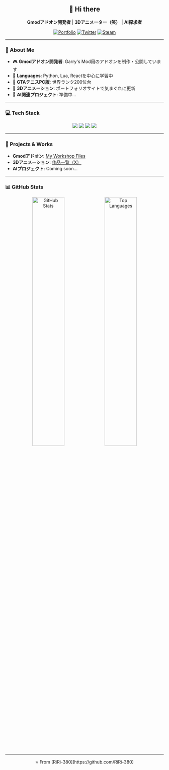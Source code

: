 <div align="center">

## 👋 Hi there

**Gmodアドオン開発者** | **3Dアニメーター（笑）** | **AI探求者**

[![Portfolio](https://img.shields.io/badge/Portfolio-000000?style=flat-square&logo=About.me&logoColor=white)](https://riri38o.com)
[![Twitter](https://img.shields.io/badge/X-1DA1F2?style=flat-square&logo=twitter&logoColor=white)](https://x.com/RiRi_Myao51)
[![Steam](https://img.shields.io/badge/Steam-000000?style=flat-square&logo=steam&logoColor=white)](https://steamcommunity.com/id/RiRi-380/)

</div>

---

### 📜 About Me

- 🎮 **Gmodアドオン開発者**: Garry's Mod用のアドオンを制作・公開しています  
- 🐍 **Languages**: Python, Lua, Reactを中心に学習中  
- 🎾 **GTAテニスPC版**: 世界ランク200位台  
- 🎨 **3Dアニメーション**: ポートフォリオサイトで気まぐれに更新  
- 🤖 **AI関連プロジェクト**: 準備中...  

---

### 💻 Tech Stack

<div align="center">
  <img src="https://img.shields.io/badge/Python-3776AB?style=for-the-badge&logo=python&logoColor=white" />
  <img src="https://img.shields.io/badge/Lua-2C2D72?style=for-the-badge&logo=lua&logoColor=white" />
  <img src="https://img.shields.io/badge/React-61DAFB?style=for-the-badge&logo=react&logoColor=black" />
  <img src="https://img.shields.io/badge/Next.js-000000?style=for-the-badge&logo=next.js&logoColor=white" />
</div>

---

### 🎨 Projects & Works

- **Gmodアドオン**: [My Workshop Files](https://steamcommunity.com/id/RiRi-380/myworkshopfiles/?appid=4000)  
- **3Dアニメーション**: [作品一覧（X）](https://x.com/RiRi_Myao51)  
- **AIプロジェクト**: Coming soon...

---

### 📊 GitHub Stats

<div align="center">
  <img src="https://github-readme-stats.vercel.app/api?username=RiRi-380&show_icons=true&count_private=true&theme=default&hide_border=true" width="45%" alt="GitHub Stats" />
  <img src="https://github-readme-stats.vercel.app/api/top-langs/?username=RiRi-380&layout=compact&theme=default&hide_border=true" width="45%" alt="Top Languages" />
</div>

---

<div align="center">
  ⭐️ From [RiRi-380](https://github.com/RiRi-380)
</div>
